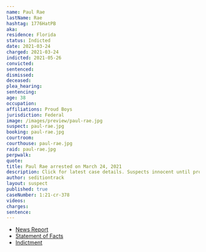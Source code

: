 ```yaml
---
name: Paul Rae
lastName: Rae
hashtag: 1776HatPB
aka:
residence: Florida
status: Indicted
date: 2021-03-24
charged: 2021-03-24
indicted: 2021-05-26
convicted:
sentenced:
dismissed:
deceased:
plea_hearing:
sentencing:
age: 38
occupation:
affiliations: Proud Boys
jurisdiction: Federal
image: /images/preview/paul-rae.jpg
suspect: paul-rae.jpg
booking: paul-rae.jpg
courtroom:
courthouse: paul-rae.jpg
raid: paul-rae.jpg
perpwalk:
quote:
title: Paul Rae arrested on March 24, 2021
description: Click for latest case details. Suspects innocent until proven guilty.
author: seditiontrack
layout: suspect
published: true
caseNumber: 1:21-cr-378
videos:
charges:
sentence:
---
```


- [News Report](https://www.wtsp.com/amp/article/news/regional/florida/florida-proud-boys-member-capitol-insurrection/67-26ab6a33-bad0-4f9a-b790-3ccbc113d596)
- [Statement of Facts](https://www.justice.gov/usao-dc/case-multi-defendant/file/1381166/download)
- [Indictment](https://www.justice.gov/usao-dc/case-multi-defendant/file/1413516/download)
